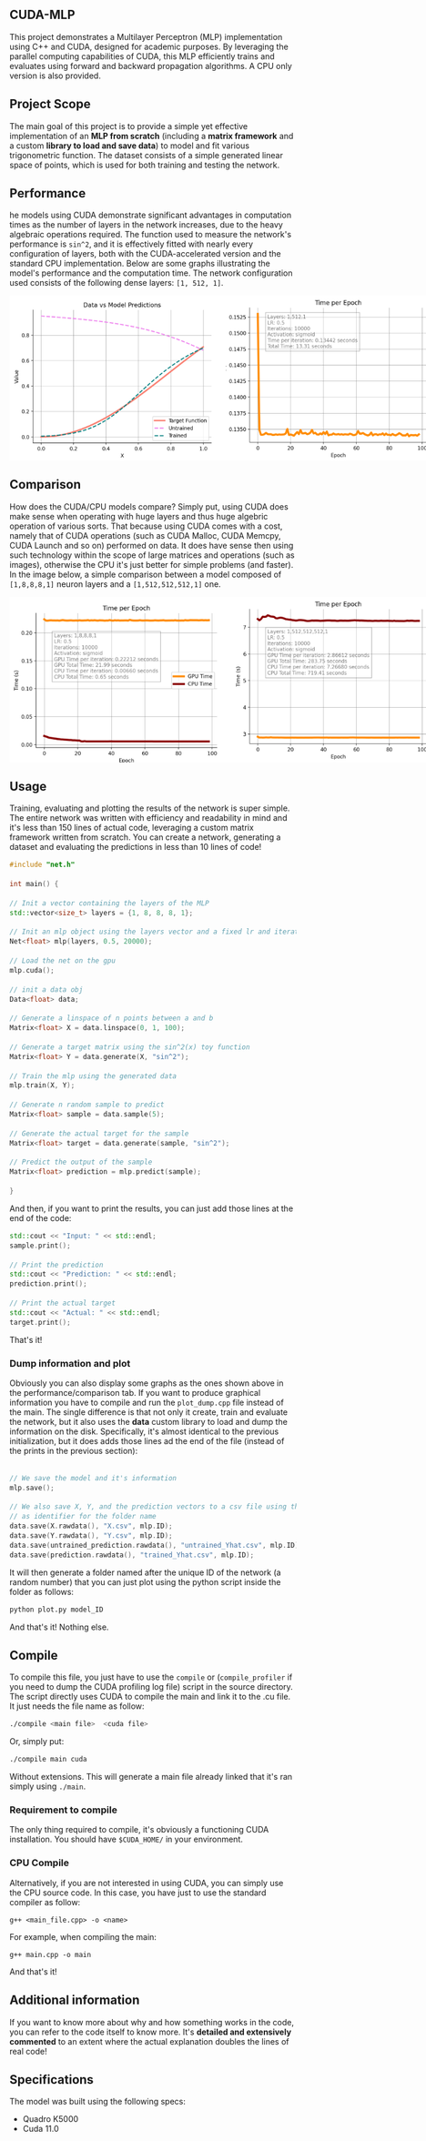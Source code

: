 ## CUDA-MLP
This project demonstrates a Multilayer Perceptron (MLP) implementation using C++ and CUDA, designed for academic purposes. By leveraging the parallel computing capabilities of CUDA, this MLP efficiently trains and evaluates using forward and backward propagation algorithms. A CPU only version is also provided.

## Project Scope
The main goal of this project is to provide a simple yet effective implementation of an <b>MLP from scratch</b> (including a <b>matrix framework</b> and a custom <b>library to load and save data</b>) to model and fit various trigonometric function. The dataset consists of a simple generated linear space of points, which is used for both training and testing the network.

## Performance 
he models using CUDA demonstrate significant advantages in computation times as the number of layers in the network increases, due to the heavy algebraic operations required.
The function used to measure the network's performance is `sin^⁡2`, and it is effectively fitted with nearly every configuration of layers, both with the CUDA-accelerated version and the standard CPU implementation. Below are some graphs illustrating the model's performance and the computation time. The network configuration used consists of the following dense layers: `[1, 512, 1]`.

<div style="display: flex; justify-content: space-between;">
  <img src="images/fit.png" width="380"/>
  <img src="images/train_time.png" width="380"/>
</div>

## Comparison
How does the CUDA/CPU models compare? Simply put, using CUDA does make sense when operating with huge layers and thus huge algebric operation of various sorts. 
That because using CUDA comes with a cost, namely that of CUDA operations (such as CUDA Malloc, CUDA Memcpy, CUDA Launch and so on) performed on data. 
It does have sense then using such technology within the scope of large matrices and operations (such as images), otherwise the CPU it's just better for simple problems (and faster). 
In the image below, a simple comparison between a model composed of `[1,8,8,8,1]` neuron layers and a `[1,512,512,512,1]` one.

<div style="display: flex; justify-content: space-between;">
  <img src="images/comparison_8hu.png" width="380"/>
  <img src="images/comparison_512hu.png" width="380"/>
</div>

## Usage
Training, evaluating and plotting the results of the network is super simple. The entire network was written with efficiency and readability in mind and it's less than 150 lines of actual code, leveraging a custom matrix framework written from scratch. You can create a network, generating a dataset and evaluating the predictions in less than 10 lines of code!

```cpp
#include "net.h"

int main() {

// Init a vector containing the layers of the MLP
std::vector<size_t> layers = {1, 8, 8, 8, 1};

// Init an mlp object using the layers vector and a fixed lr and iterations
Net<float> mlp(layers, 0.5, 20000);

// Load the net on the gpu
mlp.cuda();

// init a data obj
Data<float> data;

// Generate a linspace of n points between a and b 
Matrix<float> X = data.linspace(0, 1, 100);

// Generate a target matrix using the sin^2(x) toy function
Matrix<float> Y = data.generate(X, "sin^2");

// Train the mlp using the generated data
mlp.train(X, Y);

// Generate n random sample to predict 
Matrix<float> sample = data.sample(5);

// Generate the actual target for the sample
Matrix<float> target = data.generate(sample, "sin^2");

// Predict the output of the sample
Matrix<float> prediction = mlp.predict(sample);

}
```

And then, if you want to print the results, you can just add those lines at the end of the code: 

```cpp
std::cout << "Input: " << std::endl;
sample.print();

// Print the prediction
std::cout << "Prediction: " << std::endl;
prediction.print();

// Print the actual target
std::cout << "Actual: " << std::endl;
target.print();
```
That's it!

### Dump information and plot
Obviously you can also display some graphs as the ones shown above in the performance/comparison tab. If you want to produce graphical information you have to compile and run the ```plot_dump.cpp``` file instead of the main. The single difference is that not only it create, train and evaluate the network, but it also uses the <b>data</b> custom library to load and dump the information on the disk. Specifically, it's almost identical to the previous initialization, but it does adds those lines ad the end of the file (instead of the prints in the previous section): 

```cpp

// We save the model and it's information
mlp.save();

// We also save X, Y, and the prediction vectors to a csv file using the ID of the mlp object
// as identifier for the folder name
data.save(X.rawdata(), "X.csv", mlp.ID);
data.save(Y.rawdata(), "Y.csv", mlp.ID);
data.save(untrained_prediction.rawdata(), "untrained_Yhat.csv", mlp.ID);
data.save(prediction.rawdata(), "trained_Yhat.csv", mlp.ID);
```
It will then generate a folder named after the unique ID of the network (a random number) that you can just plot using the python script inside the folder as follows:

```python
python plot.py model_ID
```
And that's it! Nothing else.

## Compile
To compile this file, you just have to use the ```compile``` or (```compile_profiler``` if you need to dump the CUDA profiling log file) script in the source directory. The script directly uses CUDA to compile the main and link it to the .cu file. It just needs the file name as follow: 
```bash
./compile <main file>  <cuda file>
```
Or, simply put: 
```bash
./compile main cuda
```
Without extensions. This will generate a main file already linked that it's ran simply using ```./main```.

### Requirement to compile
The only thing required to compile, it's obviously a functioning CUDA installation. You should have ```$CUDA_HOME/``` in your environment.

### CPU Compile
Alternatively, if you are not interested in using CUDA, you can simply use the CPU source code. In this case, you have just to use the standard compiler as follow:
```
g++ <main_file.cpp> -o <name>
```
For example, when compiling the main: 
```
g++ main.cpp -o main
```
And that's it!


## Additional information 
If you want to know more about why and how something works in the code, you can refer to the code itself to know more. It's <b>detailed and extensively commented</b> to an extent where the actual explanation doubles the lines of real code!

## Specifications
The model was built using the following specs:
- Quadro K5000
- Cuda 11.0

